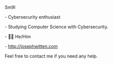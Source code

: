 Sm9l

\- Cybersecurity enthusiast

\- Studying Computer Science with Cybersecurity.

\- 🏳️‍🌈 He/Him

\- http://josephwitten.com

Feel free to contact me if you need any help.
